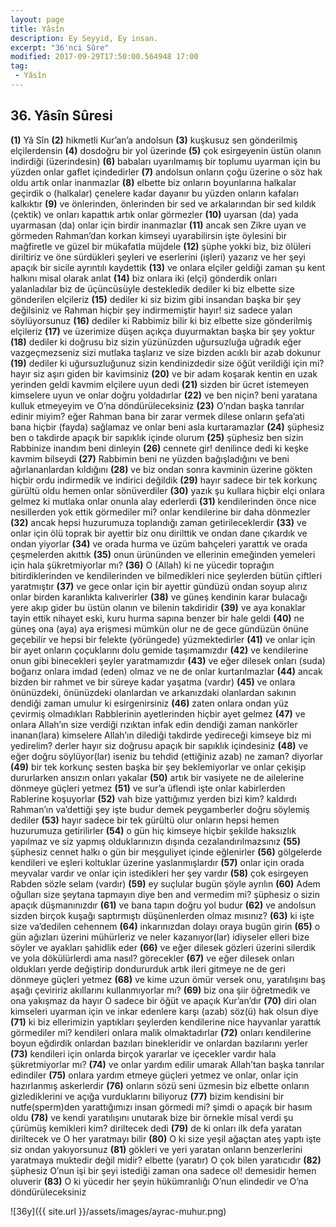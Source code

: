 ```yaml
---
layout: page
title: Yâsîn
description: Ey Seyyid, Ey insan.
excerpt: "36'nci Sûre"
modified: 2017-09-29T17:50:00.564948 17:00
tag: 
 - Yâsîn
---
```


## 36. Yâsîn Sûresi

**(1)** Yâ Sîn
**(2)** hikmetli Kur’an’a andolsun
**(3)** kuşkusuz sen gönderilmiş elçilerdensin
**(4)** dosdoğru bir yol üzerinde
**(5)** çok esirgeyenin üstün olanın indirdiği (üzerindesin)
**(6)** babaları uyarılmamış bir toplumu uyarman için bu yüzden onlar gaflet içindedirler
**(7)** andolsun onların çoğu üzerine o söz hak oldu artık onlar inanmazlar
**(8)** elbette biz onların boyunlarına halkalar geçirdik o (halkalar) çenelere kadar dayanır bu yüzden onların kafaları kalkıktır
**(9)** ve önlerinden, önlerinden bir sed ve arkalarından bir sed kıldık (çektik) ve onları kapattık artık onlar görmezler
**(10)** uyarsan (da) yada uyarmasan (da) onlar için birdir inanmazlar
**(11)** ancak sen Zikre uyan ve görmeden Rahman’dan korkan kimseyi uyarabilirsin işte öylesini bir mağfiretle ve güzel bir mükafatla müjdele 
**(12)** şüphe yokki biz, biz ölüleri diriltiriz ve öne sürdükleri şeyleri ve eserlerini (işleri) yazarız ve her şeyi apaçık bir sicile ayrıntılı kaydettik
**(13)** ve onlara elçiler geldiği zaman şu kent halkını misal olarak anlat 
**(14)** biz onlara iki (elçi) gönderdik onları yalanladılar biz de üçüncüsüyle destekledik dediler ki biz elbette size gönderilen elçileriz
**(15)** dediler ki siz bizim gibi insandan başka bir şey değilsiniz ve Rahman hiçbir şey indirmemiştir hayır! siz sadece yalan söylüyorsunuz
**(16)** dediler ki Rabbimiz bilir ki biz elbette size gönderilmiş elçileriz
**(17)** ve üzerimize düşen açıkça duyurmaktan başka bir şey yoktur 
**(18)** dediler ki doğrusu biz sizin yüzünüzden uğursuzluğa uğradık eğer vazgeçmezseniz sizi mutlaka taşlarız ve size bizden acıklı bir azab dokunur 
**(19)** dediler ki uğursuzluğunuz sizin kendinizdedir size öğüt verildiği için mi? hayır siz aşırı giden bir kavimsiniz
**(20)** ve bir adam koşarak kentin en uzak yerinden geldi kavmim elçilere uyun dedi
**(21)** sizden bir ücret istemeyen kimselere uyun ve onlar doğru yoldadırlar
**(22)** ve ben niçin? beni yaratana kulluk etmeyeyim ve O’na döndürüleceksiniz
**(23)** O’ndan başka tanrılar edinir miyim? eğer Rahman bana bir zarar vermek dilese onların şefa’ati bana hiçbir (fayda) sağlamaz ve onlar beni asla kurtaramazlar
**(24)** şüphesiz ben o takdirde apaçık bir sapıklık içinde olurum
**(25)** şüphesiz ben sizin Rabbinize inandım beni dinleyin
**(26)** cennete gir! denilince dedi ki keşke kavmim bilseydi
**(27)** Rabbimin beni ne yüzden bağışladığını ve beni ağırlananlardan kıldığını 
**(28)** ve biz ondan sonra kavminin üzerine gökten hiçbir ordu indirmedik ve indirici değildik
**(29)** hayır sadece bir tek korkunç gürültü oldu hemen onlar sönüverdiler
**(30)** yazık şu kullara hiçbir elçi onlara gelmez ki mutlaka onlar onunla alay ederlerdi
**(31)** kendilerinden önce nice nesillerden yok ettik görmediler mi? onlar kendilerine bir daha dönmezler
**(32)** ancak hepsi huzurumuza toplandığı zaman getirileceklerdir
**(33)** ve onlar için ölü toprak bir ayettir biz onu dirilttik ve ondan dane çıkardık ve ondan yiyorlar
**(34)** ve orada hurma ve üzüm bahçeleri yarattık ve orada çeşmelerden akıttık 
**(35)** onun ürününden ve ellerinin emeğinden yemeleri için hala şükretmiyorlar mı?
**(36)** O (Allah) ki ne yücedir toprağın bitirdiklerinden ve kendilerinden ve bilmedikleri nice şeylerden bütün çiftleri yaratmıştır 
**(37)** ve gece onlar için bir ayettir gündüzü ondan soyup alırız onlar birden karanlıkta kalıverirler
**(38)** ve güneş kendinin karar bulacağı yere akıp gider bu üstün olanın ve bilenin takdiridir
**(39)** ve aya konaklar tayin ettik nihayet eski, kuru hurma sapına benzer bir hale geldi 
**(40)** ne güneş ona (aya) aya erişmesi mümkün olur ne de gece gündüzün önüne geçebilir ve hepsi bir felekte (yörüngede) yüzmektedirler
**(41)** ve onlar için bir ayet onların çoçuklarını dolu gemide taşımamızdır
**(42)** ve kendilerine onun gibi binecekleri şeyler yaratmamızdır 
**(43)** ve eğer dilesek onları (suda) boğarız onlara imdad (eden) olmaz ve ne de onlar kurtarılmazlar
**(44)** ancak bizden bir rahmet ve bir süreye kadar yaşatma (vardır) 
**(45)** ve onlara önünüzdeki, önünüzdeki olanlardan ve arkanızdaki olanlardan sakının dendiği zaman umulur ki esirgenirsiniz
**(46)** zaten onlara ondan yüz çevirmiş olmadıkları Rabblerinin ayetlerinden hiçbir ayet gelmez 
**(47)** ve onlara Allah’ın size verdiği rızıktan infak edin dendiği zaman nankörler inanan(lara) kimselere Allah’ın dilediği takdirde yedireceği kimseye biz mi yedirelim? derler hayır siz doğrusu apaçık bir sapıklık içindesiniz
**(48)** ve eğer doğru söylüyor(lar) iseniz bu tehdid (ettiğiniz azab) ne zaman? diyorlar 
**(49)** bir tek korkunç sesten başka bir şey beklemiyorlar ve onlar çekişip dururlarken ansızın onları yakalar 
**(50)** artık bir vasiyete ne de ailelerine dönmeye güçleri yetmez
**(51)** ve sur’a üflendi işte onlar kabirlerden Rablerine koşuyorlar
**(52)** vah bize yattığımız yerden bizi kim? kaldırdı Rahman’ın va’dettiği şey işte budur demek peygamberler doğru söylemiş dediler 
**(53)** hayır sadece bir tek gürültü olur onların hepsi hemen huzurumuza getirilirler
**(54)** o gün hiç kimseye hiçbir şekilde haksızlık yapılmaz ve siz yapmış olduklarınızın dışında cezalandırılmazsınız 
**(55)** şüphesiz cennet halkı o gün bir meşguliyet içinde eğlenirler
**(56)** gölgelerde kendileri ve eşleri koltuklar üzerine yaslanmışlardır
**(57)** onlar için orada meyvalar vardır ve onlar için istedikleri her şey vardır 
**(58)** çok esirgeyen Rabden sözle selam (vardır)
**(59)** ey suçlular bugün şöyle ayrılın 
**(60)** Adem oğulları size şeytana tapmayın diye ben and vermedim mi? şüphesiz o sizin apaçık düşmanınızdır
**(61)** ve bana tapın doğru yol budur
**(62)** ve andolsun sizden birçok kuşağı saptırmıştı düşünenlerden olmaz mısınız?
**(63)** ki işte size va’dedilen cehennem
**(64)** inkarınızdan dolayı oraya bugün girin 
**(65)** o gün ağızları üzerini mühürleriz ve neler kazanıyor(lar) idiyseler elleri bize söyler ve ayakları şahidlik eder
**(66)** ve eğer dilesek gözleri üzerini silerdik ve yola dökülürlerdi ama nasıl? görecekler
**(67)** ve eğer dilesek onları oldukları yerde değiştirip dondururduk artık ileri gitmeye ne de geri dönmeye güçleri yetmez
**(68)** ve kime uzun ömür versek onu, yaratılışını baş aşağı çeviririz akıllarını kullanmıyorlar mı?
**(69)** biz ona şiir öğretmedik ve ona yakışmaz da hayır O sadece bir  öğüt ve apaçık Kur’an’dır
**(70)** diri olan kimseleri uyarman için ve inkar edenlere karşı (azab) söz(ü) hak olsun diye 
**(71)** ki biz ellerimizin yaptıkları şeylerden kendilerine nice hayvanlar yarattık görmediler mi? kendileri onlara malik olmaktadırlar
**(72)** onları kendilerine boyun eğdirdik onlardan bazıları binekleridir ve onlardan bazılarını yerler
**(73)** kendileri için onlarda birçok yararlar ve içecekler vardır hala şükretmiyorlar mı?
**(74)** ve onlar yardım edilir umarak Allah’tan başka tanrılar edindiler
**(75)** onlara yardım etmeye güçleri yetmez ve onlar, onlar için hazırlanmış askerlerdir
**(76)** onların sözü seni üzmesin biz elbette onların gizlediklerini ve açığa vurduklarını biliyoruz 
**(77)** bizim kendisini bir nutfe(sperm)den yarattığımızı insan görmedi mi? şimdi o apaçık bir hasım oldu 
**(78)** ve kendi yaratılışını unutarak bize bir örnekle misal verdi şu çürümüş kemikleri kim? diriltecek dedi
**(79)** de ki onları ilk defa yaratan diriltecek ve O her yaratmayı bilir
**(80)** O ki size yeşil ağaçtan ateş yaptı işte siz ondan yakıyorsunuz
**(81)** gökleri ve yeri yaratan onların benzerlerini yaratmaya muktedir değil midir? elbette (yaratır) O çok bilen yaratıcıdır
**(82)** şüphesiz O’nun işi bir şeyi istediği zaman ona sadece ol! demesidir hemen oluverir
**(83)** O ki yücedir her şeyin hükümranlığı O’nun elindedir ve O’na döndürüleceksiniz

![36y]({{ site.url }}/assets/images/ayrac-muhur.png)
